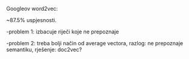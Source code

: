 Googleov word2vec: 

~87.5% uspjesnosti.

-problem 1: izbacuje riječi koje ne prepoznaje

-problem 2: treba bolji način od average vectora, razlog: ne prepoznaje semantiku, rješenje: doc2vec?
